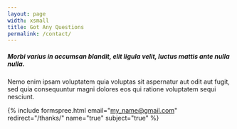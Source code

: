 ```yaml
---
layout: page
width: xsmall
title: Got Any Questions
permalink: /contact/
---
```


##### Morbi varius in accumsan blandit, elit ligula velit, luctus mattis ante nulla nulla.

Nemo enim ipsam voluptatem quia voluptas sit aspernatur aut odit aut fugit, sed quia consequuntur magni dolores eos qui ratione voluptatem sequi nesciunt.

{% include formspree.html email="my_name@gmail.com" redirect="/thanks/" name="true" subject="true" %}


<!-- {% include formkeep.html email="my_name@gmail.com" redirect="/thanks/" name="true" subject="true" %} -->
